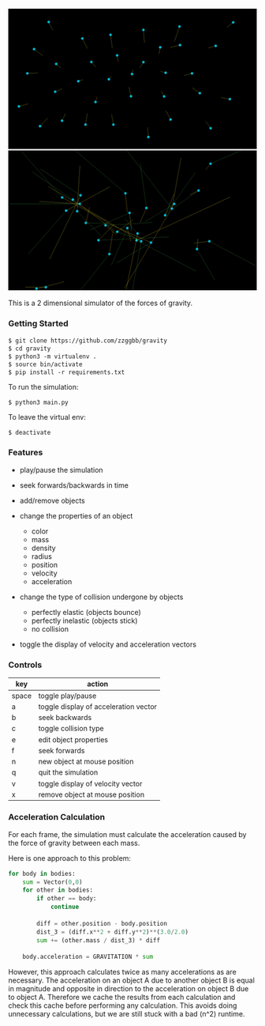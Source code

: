 ![before.png](before.png)
![after.png](after.png)

This is a 2 dimensional simulator of the forces of gravity.

### Getting Started

```
$ git clone https://github.com/zzggbb/gravity
$ cd gravity
$ python3 -m virtualenv .
$ source bin/activate
$ pip install -r requirements.txt
```

To run the simulation:
```
$ python3 main.py
```

To leave the virtual env:
```
$ deactivate
```

### Features
* play/pause the simulation
* seek forwards/backwards in time
* add/remove objects
* change the properties of an object
  * color
  * mass
  * density
  * radius
  * position
  * velocity
  * acceleration

* change the type of collision undergone by objects
  * perfectly elastic (objects bounce)
  * perfectly inelastic (objects stick)
  * no collision

* toggle the display of velocity and acceleration
vectors

### Controls
| key | action |
| - | - |
|space | toggle play/pause |
|a | toggle display of acceleration vector |
|b | seek backwards |
|c | toggle collision type |
|e | edit object properties |
|f | seek forwards |
|n | new object at mouse position |
|q | quit the simulation |
|v | toggle display of velocity vector |
|x | remove object at mouse position |

### Acceleration Calculation
For each frame, the simulation must calculate the acceleration
caused by the force of gravity between each mass.

Here is one approach to this problem:
```python
for body in bodies:
    sum = Vector(0,0)
    for other in bodies:
        if other == body:
            continue

        diff = other.position - body.position
        dist_3 = (diff.x**2 + diff.y**2)**(3.0/2.0)
        sum += (other.mass / dist_3) * diff

    body.acceleration = GRAVITATION * sum
```

However, this approach calculates twice as many accelerations
as are necessary. The acceleration on an object A due to another
object B is equal in magnitude and opposite in direction to the
acceleration on object B due to object A. Therefore we cache
the results from each calculation and check this cache before
performing any calculation. This avoids doing unnecessary
calculations, but we are still stuck with a bad (n^2) runtime.
